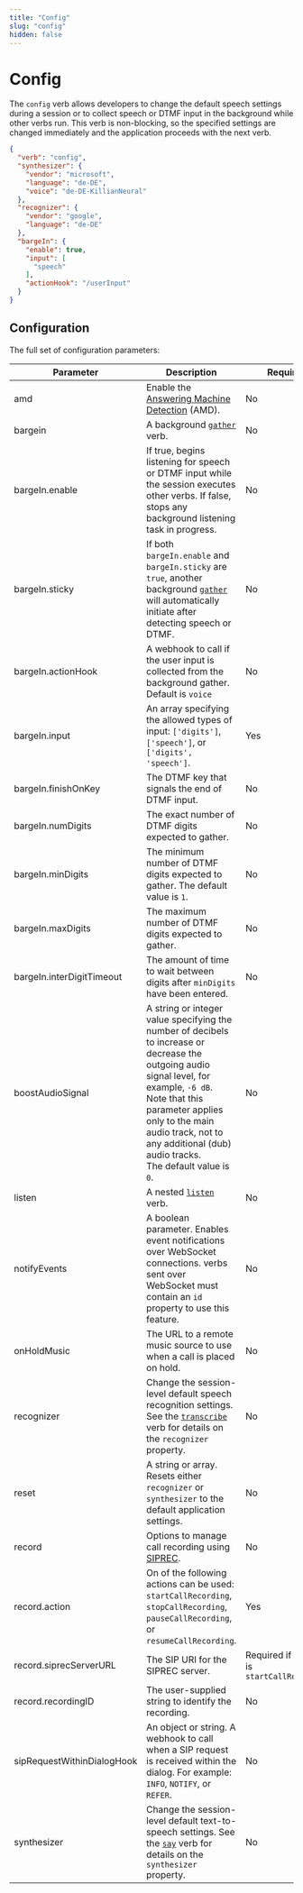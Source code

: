 ```yaml
---
title: "Config"
slug: "config"
hidden: false
---
```


# Config

The `config` verb allows developers to change the default speech settings during a session or to collect speech or DTMF input in the background while other verbs run. This verb is non-blocking, so the specified settings are changed immediately and the application proceeds with the next verb.

```json
{
  "verb": "config",
  "synthesizer": {
    "vendor": "microsoft",
    "language": "de-DE",
    "voice": "de-DE-KillianNeural"
  },
  "recognizer": {
    "vendor": "google",
    "language": "de-DE"
  },
  "bargeIn": {
    "enable": true,
    "input": [
      "speech"
    ],
    "actionHook": "/userInput"
  }
}
```

## Configuration

The full set of configuration parameters:

| Parameter                  | Description                                                                                                                                                    | Required                                   |
|----------------------------|----------------------------------------------------------------------------------------------------------------------------------------------------------------|--------------------------------------------|
| amd                        | Enable the [Answering Machine Detection](amd.md) (AMD).                                                                                                        | No                                         |
| bargein                    | A background [`gather`](gather.md) verb.                                                                                                                       | No                                         |
| bargeIn.enable             | If true, begins listening for speech or DTMF input while the session executes other verbs. If false, stops any background listening task in progress.          | No                                         |
| bargeIn.sticky             | If both `bargeIn.enable` and `bargeIn.sticky` are `true`, another background [`gather`](gather.md) will automatically initiate after detecting speech or DTMF. | No                                         |
| bargeIn.actionHook         | A webhook to call if the user input is collected from the background gather. Default is `voice`                                                                | No                                         |
| bargeIn.input              | An array specifying the allowed types of input: `['digits']`, `['speech']`, or `['digits', 'speech']`.                                                         | Yes                                        |
| bargeIn.finishOnKey        | The DTMF key that signals the end of DTMF input.                                                                                                               | No                                         |
| bargeIn.numDigits          | The exact number of DTMF digits expected to gather.                                                                                                            | No                                         |
| bargeIn.minDigits          | The minimum number of DTMF digits expected to gather. The default value is `1`.                                                                                | No                                         |
| bargeIn.maxDigits          | The maximum number of DTMF digits expected to gather.                                                                                                          | No                                         |
| bargeIn.interDigitTimeout  | The amount of time to wait between digits after `minDigits` have been entered.                                                                                 | No                                         |
| boostAudioSignal           | A string or integer value specifying the number of decibels to increase or decrease the outgoing audio signal level, for example, `-6 dB`. <br> Note that this parameter applies only to the main audio track, not to any additional (dub) audio tracks. <br> The default value is `0`. | No                                         |
| listen                     | A nested [`listen`](listen.md) verb.                                                                                                                           | No                                         |
| notifyEvents               | A boolean parameter. Enables event notifications over WebSocket connections. verbs sent over WebSocket must contain an `id` property to use this feature.      | No                                         |
| onHoldMusic                | The URL to a remote music source to use when a call is placed on hold.                                                                                         | No                                         |
| recognizer                 | Change the session-level default speech recognition settings. See the [`transcribe`](transcribe.md) verb for details on the `recognizer` property.             | No                                         |
| reset                      | A string or array. Resets either `recognizer` or `synthesizer` to the default application settings.                                                            | No                                         |
| record                     | Options to manage call recording using [SIPREC](sip-request.md).                                                                                               | No                                         |
| record.action              | On of the following actions can be used: `startCallRecording`, `stopCallRecording`, `pauseCallRecording`, or `resumeCallRecording`.                            | Yes                                        |
| record.siprecServerURL     | The SIP URI for the SIPREC server.                                                                                                                             | Required if action is `startCallRecording` |
| record.recordingID         | The user-supplied string to identify the recording.                                                                                                            | No                                         |
| sipRequestWithinDialogHook | An object or string. A webhook to call when a SIP request is received within the dialog. For example: `INFO`, `NOTIFY`, or `REFER`.                            | No                                         |
| synthesizer                | Change the session-level default text-to-speech settings. See the [`say`](say.md) verb for details on the `synthesizer` property.                              | No                                         |
